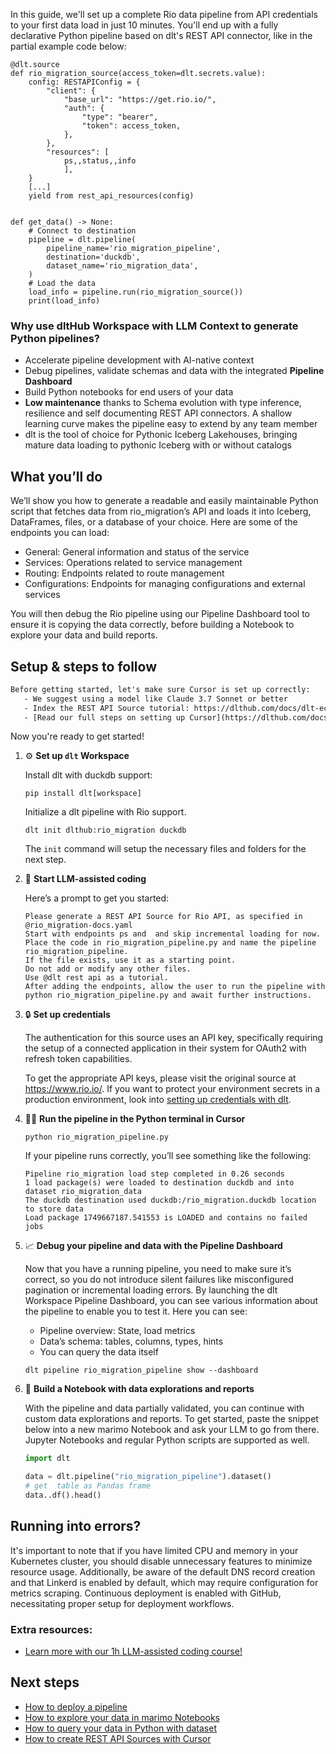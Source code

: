 In this guide, we'll set up a complete Rio data pipeline from API credentials to your first data load in just 10 minutes. You'll end up with a fully declarative Python pipeline based on dlt's REST API connector, like in the partial example code below:

```python-outcome
@dlt.source
def rio_migration_source(access_token=dlt.secrets.value):
    config: RESTAPIConfig = {
        "client": {
            "base_url": "https://get.rio.io/",
            "auth": {
                "type": "bearer",
                "token": access_token,
            },
        },
        "resources": [
            ps,,status,,info
            ],
    }
    [...]
    yield from rest_api_resources(config)


def get_data() -> None:
    # Connect to destination
    pipeline = dlt.pipeline(
        pipeline_name='rio_migration_pipeline',
        destination='duckdb',
        dataset_name='rio_migration_data', 
    )
    # Load the data
    load_info = pipeline.run(rio_migration_source())
    print(load_info) 
```

### Why use dltHub Workspace with LLM Context to generate Python pipelines?

- Accelerate pipeline development with AI-native context
- Debug pipelines, validate schemas and data with the integrated **Pipeline Dashboard**
- Build Python notebooks for end users of your data
- **Low maintenance** thanks to Schema evolution with type inference, resilience and self documenting REST API connectors. A shallow learning curve makes the pipeline easy to extend by any team member
- dlt is the tool of choice for Pythonic Iceberg Lakehouses, bringing mature data loading to pythonic Iceberg with or without catalogs

## What you’ll do

We’ll show you how to generate a readable and easily maintainable Python script that fetches data from rio_migration’s API and loads it into Iceberg, DataFrames, files, or a database of your choice. Here are some of the endpoints you can load:

- General: General information and status of the service
- Services: Operations related to service management
- Routing: Endpoints related to route management
- Configurations: Endpoints for managing configurations and external services

You will then debug the Rio pipeline using our Pipeline Dashboard tool to ensure it is copying the data correctly, before building a Notebook to explore your data and build reports.

## Setup & steps to follow

```default
Before getting started, let's make sure Cursor is set up correctly:
   - We suggest using a model like Claude 3.7 Sonnet or better
   - Index the REST API Source tutorial: https://dlthub.com/docs/dlt-ecosystem/verified-sources/rest_api/ and add it to context as **@dlt rest api**
   - [Read our full steps on setting up Cursor](https://dlthub.com/docs/dlt-ecosystem/llm-tooling/cursor-restapi#23-configuring-cursor-with-documentation)
```

Now you're ready to get started!

1. ⚙️ **Set up `dlt` Workspace**
    
    Install dlt with duckdb support:
    ```shell
    pip install dlt[workspace]
    ```

    Initialize a dlt pipeline with Rio support.
    ```shell
    dlt init dlthub:rio_migration duckdb
    ```

    The `init` command will setup the necessary files and folders for the next step.
    
2. 🤠 **Start LLM-assisted coding**
    
    Here’s a prompt to get you started:
    
    ```prompt
    Please generate a REST API Source for Rio API, as specified in @rio_migration-docs.yaml 
    Start with endpoints ps and  and skip incremental loading for now. 
    Place the code in rio_migration_pipeline.py and name the pipeline rio_migration_pipeline. 
    If the file exists, use it as a starting point. 
    Do not add or modify any other files. 
    Use @dlt rest api as a tutorial. 
    After adding the endpoints, allow the user to run the pipeline with python rio_migration_pipeline.py and await further instructions.
    ```

    
3. 🔒 **Set up credentials** 
    
    The authentication for this source uses an API key, specifically requiring the setup of a connected application in their system for OAuth2 with refresh token capabilities.
    
    To get the appropriate API keys, please visit the original source at https://www.rio.io/.
    If you want to protect your environment secrets in a production environment, look into [setting up credentials with dlt](https://dlthub.com/docs/walkthroughs/add_credentials).
    
4. 🏃‍♀️ **Run the pipeline in the Python terminal in Cursor**
    
    ```shell
    python rio_migration_pipeline.py
    ```
    
    If your pipeline runs correctly, you’ll see something like the following:
    
    ```shell
    Pipeline rio_migration load step completed in 0.26 seconds
    1 load package(s) were loaded to destination duckdb and into dataset rio_migration_data
    The duckdb destination used duckdb:/rio_migration.duckdb location to store data
    Load package 1749667187.541553 is LOADED and contains no failed jobs
    ```
    
5. 📈 **Debug your pipeline and data with the Pipeline Dashboard**

    Now that you have a running pipeline, you need to make sure it’s correct, so you do not introduce silent failures like misconfigured pagination or incremental loading errors. By launching the dlt Workspace Pipeline Dashboard, you can see various information about the pipeline to enable you to test it. Here you can see:
    - Pipeline overview: State, load metrics
    - Data’s schema: tables, columns, types, hints
    - You can query the data itself
    
    ```shell
    dlt pipeline rio_migration_pipeline show --dashboard
    ```
    
6. 🐍 **Build a Notebook with data explorations and reports**

    With the pipeline and data partially validated, you can continue with custom data explorations and reports. To get started, paste the snippet below into a new marimo Notebook and ask your LLM to go from there. Jupyter Notebooks and regular Python scripts are supported as well.

    
    ```python
    import dlt

   data = dlt.pipeline("rio_migration_pipeline").dataset()
   # get  table as Pandas frame
   data..df().head()
    ```

## Running into errors?

It's important to note that if you have limited CPU and memory in your Kubernetes cluster, you should disable unnecessary features to minimize resource usage. Additionally, be aware of the default DNS record creation and that Linkerd is enabled by default, which may require configuration for metrics scraping. Continuous deployment is enabled with GitHub, necessitating proper setup for deployment workflows.

### Extra resources:

- [Learn more with our 1h LLM-assisted coding course!](https://www.youtube.com/watch?v=GGid70rnJuM)

## Next steps

- [How to deploy a pipeline](https://dlthub.com/docs/walkthroughs/deploy-a-pipeline)
- [How to explore your data in marimo Notebooks](https://dlthub.com/docs/general-usage/dataset-access/marimo)
- [How to query your data in Python with dataset](https://dlthub.com/docs/general-usage/dataset-access/dataset)
- [How to create REST API Sources with Cursor](https://dlthub.com/docs/dlt-ecosystem/llm-tooling/cursor-restapi)